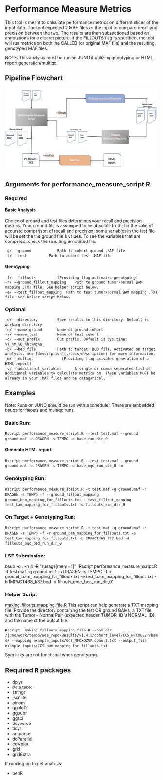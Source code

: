 # Performance Measure Metrics
This tool is meant to calculate performance metrics on different slices of the input data. The tool expected 2 MAF files as the input to compare recall and precision between the two. The results are then subsectioned based on annotations for a clearer picture. If the FILLOUTS flag is specified, the tool will run metrics on both the CALLED (or original MAF file) and the resulting genotyped MAF files. 

NOTE: This analysis must be run on JUNO if utilizing genotyping or HTML report generation/multiqc.

## Pipeline Flowchart
<p align="center">
  <img src="./docs/performance_measure_workflow.png"/>
</p>


## Arguments for performance_measure_script.R
### Required
#### Basic Analysis

Choice of ground and test files determines your recall and precision metrics. Your ground file is assumped to be absolute truth; for the sake of accurate comparison of recall and precision, some variables in the test file will be set the the ground file's values. To see the variables that are compared, check the resulting annotated file.

```
-g/ --ground			Path to cohort ground .MAF file
-t/ --test			Path to cohort test .MAF file
```
#### Genotyping
```
-f/ --fillouts 			[Providing flag activates genotyping]
-r/ --ground_fillout_mapping	Path to ground tumor/normal BAM mapping .TXT file. See helper script below.
-e/ --test_fillout_mapping	Path to test tumor/normal BAM mapping .TXT file. See helper script below.
```

### Optional
```
-d/ --directory			Save results to this directory. Default is working directory
-n/ --name_ground		Name of ground cohort
-s/ --name_test			Name of test cohort
-o/ --out_prefix		Out prefix. Default is Sys.time: %Y_%M_%D_%h:%m:%s_
-b/ --bed_file			Path to target .BED file. Activated on target analysis. See [description](./docs/description) for more information.
-m/ --multiqc			  [Providing flag acivates generation of a HTML report]
-v/ --additional_variables      A single or comma-seperated list of additional variables to calculate metrics on. These variables MUST be already in your .MAF files and be catagorical.
```

## Examples
Note: Runs on JUNO should be run with a scheduler. There are embedded bsubs for fillouts and multiqc runs. 

### Basic Run:

`Rscript performance_measure_script.R --test test.maf --ground  ground.maf -n DRAGEN -s TEMPO -d base_run_dir_0`

#### Generate HTML report
`Rscript performance_measure_script.R --test test.maf --ground  ground.maf -n DRAGEN -s TEMPO -d base_mqc_run_dir_0 -m`

### Genotyping Run:

`Rscript performance_measure_script.R -t test.maf -g ground.maf -n DRAGEN -s TEMPO -f --ground_fillout_mapping ground_bam_mapping_for_fillouts.txt --test_fillout_mapping test_bam_mapping_for_fillouts.txt -d fillouts_run_dir_0  `

### On Target + Genotyping Run:

`Rscript performance_measure_script.R -t test.maf -g ground.maf -n DRAGEN -s TEMPO -f -r ground_bam_mapping_for_fillouts.txt -e test_bam_mapping_for_fillouts.txt -b IMPACT468_b37.bed -d fillouts_mqc_bed_run_dir_0`

### LSF Submission:
bsub -o . -n 4 -R "rusage[mem=4]" 'Rscript performance_measure_script.R -t test.maf -g ground.maf -n DRAGEN -s TEMPO -f -r ground_bam_mapping_for_fillouts.txt -e test_bam_mapping_for_fillouts.txt -b IMPACT468_b37.bed -d fillouts_mqc_bed_run_dir_0'

### Helper Script
[making_fillouts_mapping_file.R](./making_fillouts_mapping_file.R) 
This script can help generate a TXT mapping file. Provide the directory containing the test OR ground BAMs, a TXT file with the Tumor - Normal Pair (expected header TUMOR_ID \t NORMAL_ID), and the name of the output file. 

`Rscript  making_fillouts_mapping_file.R --bam_dir /juno/work/tempo/wes_repo/Results/v1.4.x/cohort_level/CCS_NFCXOZVP/bams/ --mapping example_inputs/CCS_NFCXOZVP.cohort.txt --output_file example_inputs/CCS_bam_mapping_for_fillouts.txt`

Sym links are not functional when genotyping. 

## Required R packages
- dplyr
- data.table
- stringr
- jsonlite
- binom
- ggplot2
- ggpubr
- ggsci
- tidyverse
- tidyr
- argparse
- doParallel
- cowplot
- grid
- gridExtra

If running on target analysis:
- bedR
